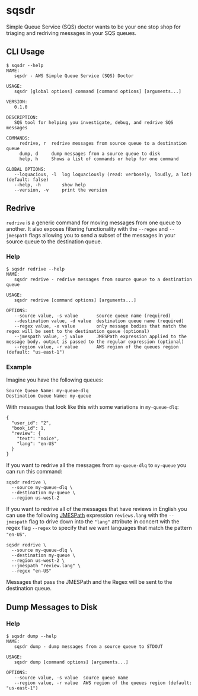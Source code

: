 # sqsdr
Simple Queue Service (SQS) doctor wants to be your one stop shop for triaging and redriving messages in
your SQS queues.

## CLI Usage
```
$ sqsdr --help
NAME:
   sqsdr - AWS Simple Queue Service (SQS) Doctor

USAGE:
   sqsdr [global options] command [command options] [arguments...]

VERSION:
   0.1.0

DESCRIPTION:
   SQS tool for helping you investigate, debug, and redrive SQS messages

COMMANDS:
     redrive, r  redrive messages from source queue to a destination queue
     dump, d     dump messages from a source queue to disk
     help, h     Shows a list of commands or help for one command

GLOBAL OPTIONS:
   --loquacious, -l  log loquaciously (read: verbosely, loudly, a lot) (default: false)
   --help, -h        show help
   --version, -v     print the version
```

## Redrive
`redrive` is a generic command for moving messages from one queue to another. It also exposes filtering
functionality with the `--regex` and `--jmespath` flags allowing you to send a subset of the messages
in your source queue to the destination queue.

### Help
```
$ sqsdr redrive --help
NAME:
   sqsdr redrive - redrive messages from source queue to a destination queue

USAGE:
   sqsdr redrive [command options] [arguments...]

OPTIONS:
   --source value, -s value       source queue name (required)
   --destination value, -d value  destination queue name (required)
   --regex value, -x value        only message bodies that match the regex will be sent to the destination queue (optional)
   --jmespath value, -j value     JMESPath expression applied to the message body. output is passed to the regular expression (optional)
   --region value, -r value       AWS region of the queues region (default: "us-east-1")
```
### Example
Imagine you have the following queues:

```
Source Queue Name: my-queue-dlq
Destination Queue Name: my-queue
```

With messages that look like this with some variations in `my-queue-dlq`:

```
{
  "user_id": "2",
  "book_id": 1,
  "review": {
    "text": "noice",
    "lang": "en-US"
  }
}
```

If you want to redrive all the messages from `my-queue-dlq` to `my-queue` you can run
this command:

```
sqsdr redrive \
  --source my-queue-dlq \
  --destination my-queue \
  --region us-west-2
```

If you want to redrive all of the messages that have reviews in English you can use the following [JMESPath](http://jmespath.org/) expression `reviews.lang` with the `--jmespath` flag to drive down into the `"lang"` attribute in concert with the regex flag `--regex` to specify that we want languages that match the pattern `"en-US"`.

```
sqsdr redrive \
  --source my-queue-dlq \
  --destination my-queue \
  --region us-west-2 \
  --jmespath "review.lang" \
  --regex "en-US" 
```

Messages that pass the JMESPath and the Regex will be sent to the destination queue.

## Dump Messages to Disk
### Help
```
$ sqsdr dump --help
NAME:
   sqsdr dump - dump messages from a source queue to STDOUT

USAGE:
   sqsdr dump [command options] [arguments...]

OPTIONS:
   --source value, -s value  source queue name
   --region value, -r value  AWS region of the queues region (default: "us-east-1")
```
